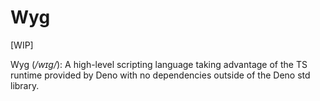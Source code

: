 
# Wyg
[WIP] 

Wyg (*/wɪg/*): A high-level scripting language taking advantage of the TS runtime provided by Deno with no dependencies outside of the Deno std library.





